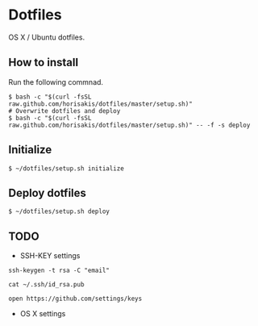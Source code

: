 # Dotfiles
OS X / Ubuntu dotfiles.

##  How to install

Run the following commnad.

```
$ bash -c "$(curl -fsSL raw.github.com/horisakis/dotfiles/master/setup.sh)"
# Overwrite dotfiles and deploy
$ bash -c "$(curl -fsSL raw.github.com/horisakis/dotfiles/master/setup.sh)" -- -f -s deploy
```

## Initialize

```
$ ~/dotfiles/setup.sh initialize
```

## Deploy dotfiles

```
$ ~/dotfiles/setup.sh deploy
```

## TODO
* SSH-KEY settings

```
ssh-keygen -t rsa -C "email"
```
```
cat ~/.ssh/id_rsa.pub 
```
```
open https://github.com/settings/keys
```

* OS X settings
